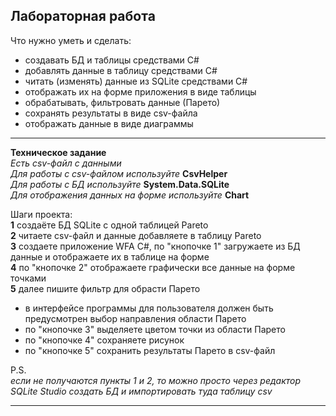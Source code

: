 ## Лабораторная работа  


Что нужно уметь и сделать:  
* создавать БД и таблицы средствами C#  
* добавлять данные в таблицу средствами C#  
* читать (изменять) данные из SQLite средствами C#  
* отображать их на форме приложения в виде таблицы  
* обрабатывать, фильтровать данные (Парето)  
* сохранять результаты в виде csv-файла  
* отображать данные в виде диаграммы  

---  

**Техническое задание**  
_Есть csv-файл с данными_  
_Для работы с csv-файлом используйте_ **CsvHelper**  
_Для работы с БД используйте_ **System.Data.SQLite**  
_Для отображения данных на форме используйте_ **Chart**  

Шаги проекта:  
**1** создаёте БД SQLite с одной таблицей Pareto  
**2** читаете csv-файл и данные добавляете в таблицу Pareto  
**3** создаете приложение WFA C#, по "кнопочке 1" загружаете из БД данные и отображаете их в таблице на форме  
**4** по "кнопочке 2" отображаете графически все данные на форме точками  
**5** далее пишите фильтр для обрасти Парето 
* в интерфейсе программы для пользователя должен быть предусмотрен выбор направления области Парето  
* по "кнопочке 3" выделяете цветом точки из области Парето  
* по "кнопочке 4" сохраняете рисунок  
* по "кнопочке 5" сохранить результаты Парето в csv-файл  

P.S.  
_если не получаются пункты 1 и 2, то можно просто через редактор SQLite Studio создать БД и импортировать туда таблицу csv_  

---  

